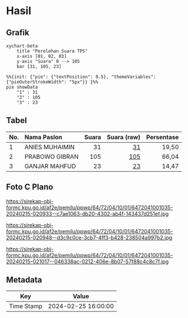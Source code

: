 # Hasil

## Grafik

```mermaid
xychart-beta
    title "Perolehan Suara TPS"
    x-axis [01, 02, 03]
    y-axis "Suara" 0 --> 105
    bar [31, 105, 23]
```

```mermaid
%%{init: {"pie": {"textPosition": 0.5}, "themeVariables": {"pieOuterStrokeWidth": "5px"}} }%%
pie showData
    "1" : 31
    "2" : 105
    "3" : 23
```

## Tabel

| No. | Nama Paslon    | Suara | Suara (raw) | Persentase |
|:--- |:-------------- | -----:| -----------:| ----------:|
| 1   | ANIES MUHAIMIN | 31    | [31][p-1]   | 19,50      |
| 2   | PRABOWO GIBRAN | 105   | [105][p-2]  | 66,04      |
| 3   | GANJAR MAHFUD  | 23    | [23][p-3]   | 14,47      |


[p-1]: https://github.com/gigit-pemilu/pemilu-2024-64-kalimantan-timur/blob/main/pilpres/hitung-suara/sub/64-kalimantan-timur/sub/72-kota-samarinda/sub/04-samarinda-ilir/sub/1001-selili/sub/035-tps/sub/paslon-1.txt
[p-2]: https://github.com/gigit-pemilu/pemilu-2024-64-kalimantan-timur/blob/main/pilpres/hitung-suara/sub/64-kalimantan-timur/sub/72-kota-samarinda/sub/04-samarinda-ilir/sub/1001-selili/sub/035-tps/sub/paslon-2.txt
[p-3]: https://github.com/gigit-pemilu/pemilu-2024-64-kalimantan-timur/blob/main/pilpres/hitung-suara/sub/64-kalimantan-timur/sub/72-kota-samarinda/sub/04-samarinda-ilir/sub/1001-selili/sub/035-tps/sub/paslon-3.txt

## Foto C Plano

https://sirekap-obj-formc.kpu.go.id/af2e/pemilu/ppwp/64/72/04/10/01/6472041001035-20240215-020933--c7ae1063-db20-4302-ab4f-143437d251ef.jpg

https://sirekap-obj-formc.kpu.go.id/af2e/pemilu/ppwp/64/72/04/10/01/6472041001035-20240215-020948--d3c9c0ce-3cb7-4ff3-b428-238504a997b2.jpg

https://sirekap-obj-formc.kpu.go.id/af2e/pemilu/ppwp/64/72/04/10/01/6472041001035-20240215-021017--046338ac-0212-406e-8b07-57f88c4c8c7f.jpg


## Metadata

| Key        | Value               |
| ---------- | ------------------- |
| Time Stamp | 2024-02-25 16:00:00 |



